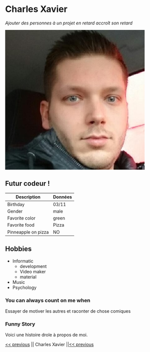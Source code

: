 # Charles Xavier

*Ajouter des personnes à un projet en retard accroît son retard*

![Charles Xavier](img/moi.jpeg)

## Futur codeur !

| Description | Données |
| ----------- | ----------- |
| Birthday | 03/11 |
| Gender | male | 
| Favorite color | green |
| Favorite food | Pizza |  
| Pinneapple on pizza | NO |

## Hobbies

- Informatic
    - development
    - Video maker
    - material
- Music
- Psychology

### You can always count on me when 

Essayer de motiver les autres et raconter de chose comiques

### Funny Story

Voici une histoire drole à propos de moi.

[<< previous](https://github.com/LoaW/challenge-markdown/blob/main/Description.md) || Charles Xavier ||[<< previous](https://github.com/DanielaCo1/challenge-markdown/blob/main/README.md)
